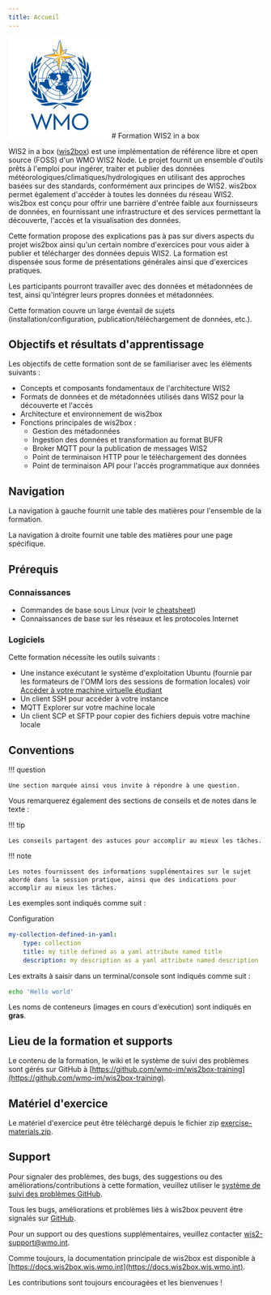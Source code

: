 ```yaml
---
title: Accueil
---
```


<img alt="WMO logo" src="/assets/img/wmo-logo.png" width="200">
# Formation WIS2 in a box

WIS2 in a box ([wis2box](https://docs.wis2box.wis.wmo.int)) est une implémentation de référence libre et open source (FOSS) d'un WMO WIS2 Node. Le projet fournit un ensemble d'outils prêts à l'emploi pour ingérer, traiter et publier des données météorologiques/climatiques/hydrologiques en utilisant des approches basées sur des standards, conformément aux principes de WIS2. wis2box permet également d'accéder à toutes les données du réseau WIS2. wis2box est conçu pour offrir une barrière d'entrée faible aux fournisseurs de données, en fournissant une infrastructure et des services permettant la découverte, l'accès et la visualisation des données.

Cette formation propose des explications pas à pas sur divers aspects du projet wis2box ainsi qu'un certain nombre d'exercices pour vous aider à publier et télécharger des données depuis WIS2. La formation est dispensée sous forme de présentations générales ainsi que d'exercices pratiques.

Les participants pourront travailler avec des données et métadonnées de test, ainsi qu'intégrer leurs propres données et métadonnées.

Cette formation couvre un large éventail de sujets (installation/configuration, publication/téléchargement de données, etc.).

## Objectifs et résultats d'apprentissage

Les objectifs de cette formation sont de se familiariser avec les éléments suivants :

- Concepts et composants fondamentaux de l'architecture WIS2
- Formats de données et de métadonnées utilisés dans WIS2 pour la découverte et l'accès
- Architecture et environnement de wis2box
- Fonctions principales de wis2box :
    - Gestion des métadonnées
    - Ingestion des données et transformation au format BUFR
    - Broker MQTT pour la publication de messages WIS2
    - Point de terminaison HTTP pour le téléchargement des données
    - Point de terminaison API pour l'accès programmatique aux données

## Navigation

La navigation à gauche fournit une table des matières pour l'ensemble de la formation.

La navigation à droite fournit une table des matières pour une page spécifique.

## Prérequis

### Connaissances

- Commandes de base sous Linux (voir le [cheatsheet](./cheatsheets/linux.md))
- Connaissances de base sur les réseaux et les protocoles Internet

### Logiciels

Cette formation nécessite les outils suivants :

- Une instance exécutant le système d'exploitation Ubuntu (fournie par les formateurs de l'OMM lors des sessions de formation locales) voir [Accéder à votre machine virtuelle étudiant](./practical-sessions/accessing-your-student-vm.md#introduction)
- Un client SSH pour accéder à votre instance
- MQTT Explorer sur votre machine locale
- Un client SCP et SFTP pour copier des fichiers depuis votre machine locale

## Conventions

!!! question

    Une section marquée ainsi vous invite à répondre à une question.

Vous remarquerez également des sections de conseils et de notes dans le texte :

!!! tip

    Les conseils partagent des astuces pour accomplir au mieux les tâches.

!!! note

    Les notes fournissent des informations supplémentaires sur le sujet abordé dans la session pratique, ainsi que des indications pour accomplir au mieux les tâches.

Les exemples sont indiqués comme suit :

Configuration
``` {.yaml linenums="1"}
my-collection-defined-in-yaml:
    type: collection
    title: my title defined as a yaml attribute named title
    description: my description as a yaml attribute named description
```

Les extraits à saisir dans un terminal/console sont indiqués comme suit :

```bash
echo 'Hello world'
```

Les noms de conteneurs (images en cours d'exécution) sont indiqués en **gras**.

## Lieu de la formation et supports

Le contenu de la formation, le wiki et le système de suivi des problèmes sont gérés sur GitHub à [https://github.com/wmo-im/wis2box-training](https://github.com/wmo-im/wis2box-training).

## Matériel d'exercice

Le matériel d'exercice peut être téléchargé depuis le fichier zip [exercise-materials.zip](/exercise-materials.zip).

## Support

Pour signaler des problèmes, des bugs, des suggestions ou des améliorations/contributions à cette formation, veuillez utiliser le [système de suivi des problèmes GitHub](https://github.com/World-Meteorological-Organization/wis2box-training/issues).

Tous les bugs, améliorations et problèmes liés à wis2box peuvent être signalés sur [GitHub](https://github.com/World-Meteorological-Organization/wis2box/issues).

Pour un support ou des questions supplémentaires, veuillez contacter wis2-support@wmo.int.

Comme toujours, la documentation principale de wis2box est disponible à [https://docs.wis2box.wis.wmo.int](https://docs.wis2box.wis.wmo.int).

Les contributions sont toujours encouragées et les bienvenues !